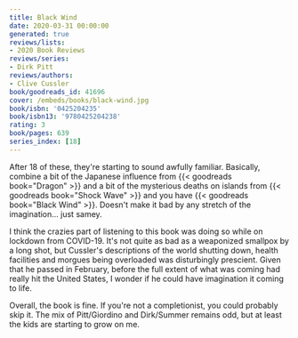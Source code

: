 ```yaml
---
title: Black Wind
date: 2020-03-31 00:00:00
generated: true
reviews/lists:
- 2020 Book Reviews
reviews/series:
- Dirk Pitt
reviews/authors:
- Clive Cussler
book/goodreads_id: 41696
cover: /embeds/books/black-wind.jpg
book/isbn: '0425204235'
book/isbn13: '9780425204238'
rating: 3
book/pages: 639
series_index: [18]
---
```

After 18 of these, they're starting to sound awfully familiar. Basically, combine a bit of the Japanese influence from {{< goodreads book="Dragon" >}} and a bit of the mysterious deaths on islands from {{< goodreads book="Shock Wave" >}} and you have {{< goodreads book="Black Wind" >}}. Doesn't make it bad by any stretch of the imagination... just samey.  

I think the crazies part of listening to this book was doing so while on lockdown from COVID-19. It's not quite as bad as a weaponized smallpox by a long shot, but Cussler's descriptions of the world shutting down, health facilities and morgues being overloaded was disturbingly prescient. Given that he passed in February, before the full extent of what was coming had really hit the United States, I wonder if he could have imagination it coming to life.  

<!--more-->

Overall, the book is fine. If you're not a completionist, you could probably skip it. The mix of Pitt/Giordino and Dirk/Summer remains odd, but at least the kids are starting to grow on me.
